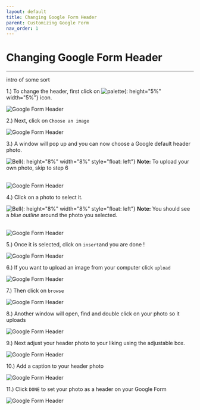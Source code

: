 ```yaml
---
layout: default
title: Changing Google Form Header
parent: Customizing Google Form
nav_order: 1
---
```


# Changing Google Form Header
---
intro of some sort

1.) To change the header, first click on ![palette](https://github.com/kevtrng/Google-Forms-Guide/blob/gh-pages/docs/images/icons/paint-palette.png?raw=true){: height="5%" width="5%"} icon.

   ![Google Form Header](https://github.com/kevtrng/Google-Forms-Guide/blob/gh-pages/docs/images/customizingForm/1_changing_header.png?raw=true)

2.) Next, click on `Choose an image`

   ![Google Form Header](https://github.com/kevtrng/Google-Forms-Guide/blob/gh-pages/docs/images/customizingForm/2_changing_header.png?raw=true)

3.) A window will pop up and you can now choose a Google default header photo.

   ![Bell](https://github.com/kevtrng/Google-Forms-Guide/blob/gh-pages/docs/images/icons/bell.png?raw=true){: height="8%" width="8%" style="float: left"}
   **Note:** To upload your own photo, skip to step 6
   <br />
   <br />

   ![Google Form Header](https://github.com/kevtrng/Google-Forms-Guide/blob/gh-pages/docs/images/customizingForm/3_changing_header.png?raw=true)

4.) Click on a photo to select it.

   ![Bell](https://github.com/kevtrng/Google-Forms-Guide/blob/gh-pages/docs/images/icons/bell.png?raw=true){: height="8%" width="8%" style="float: left"}
   **Note:** You should see a _blue outline_ around the photo you selected.
   <br />
   <br />

   ![Google Form Header](https://github.com/kevtrng/Google-Forms-Guide/blob/gh-pages/docs/images/customizingForm/4_changing_header.png?raw=true)

5.) Once it is selected, click on `insert`and you are done !

   ![Google Form Header](https://github.com/kevtrng/Google-Forms-Guide/blob/gh-pages/docs/images/customizingForm/5_changing_header.png?raw=true)

6.) If you want to upload an image from your computer click `upload`

   ![Google Form Header](https://github.com/kevtrng/Google-Forms-Guide/blob/gh-pages/docs/images/customizingForm/6_changing_header.png?raw=true)

7.) Then click on `browse`

   ![Google Form Header](https://github.com/kevtrng/Google-Forms-Guide/blob/gh-pages/docs/images/customizingForm/7_changing_header.png?raw=true)

8.) Another window will open, find and double click on your photo so it uploads

   ![Google Form Header](https://github.com/kevtrng/Google-Forms-Guide/blob/gh-pages/docs/images/customizingForm/8_changing_header.png?raw=true)

9.) Next adjust your header photo to your liking using the adjustable box.

   ![Google Form Header](https://github.com/kevtrng/Google-Forms-Guide/blob/gh-pages/docs/images/customizingForm/9_changing_header.png?raw=true)

10.) Add a caption to your header photo

   ![Google Form Header](https://github.com/kevtrng/Google-Forms-Guide/blob/gh-pages/docs/images/customizingForm/10_changing_header.png?raw=true)

11.) Click `DONE` to set your photo as a header on your Google Form 

   ![Google Form Header](https://github.com/kevtrng/Google-Forms-Guide/blob/gh-pages/docs/images/customizingForm/11_changing_header.png?raw=true)
